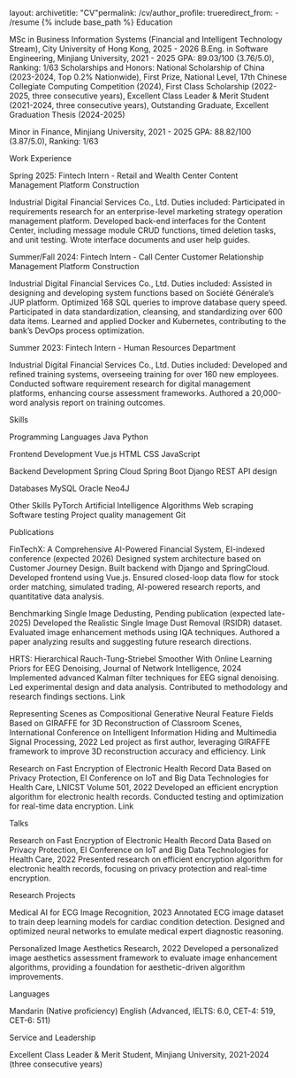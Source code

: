 
layout: archivetitle: "CV"permalink: /cv/author_profile: trueredirect_from:  - /resume
{% include base_path %}
Education

MSc in Business Information Systems (Financial and Intelligent Technology Stream), City University of Hong Kong, 2025 - 2026
B.Eng. in Software Engineering, Minjiang University, 2021 - 2025
GPA: 89.03/100 (3.76/5.0), Ranking: 1/63
Scholarships and Honors: National Scholarship of China (2023-2024, Top 0.2% Nationwide), First Prize, National Level, 17th Chinese Collegiate Computing Competition (2024), First Class Scholarship (2022-2025, three consecutive years), Excellent Class Leader & Merit Student (2021-2024, three consecutive years), Outstanding Graduate, Excellent Graduation Thesis (2024-2025)


Minor in Finance, Minjiang University, 2021 - 2025
GPA: 88.82/100 (3.87/5.0), Ranking: 1/63



Work Experience

Spring 2025: Fintech Intern - Retail and Wealth Center Content Management Platform Construction

Industrial Digital Financial Services Co., Ltd.
Duties included: Participated in requirements research for an enterprise-level marketing strategy operation management platform. Developed back-end interfaces for the Content Center, including message module CRUD functions, timed deletion tasks, and unit testing. Wrote interface documents and user help guides.


Summer/Fall 2024: Fintech Intern - Call Center Customer Relationship Management Platform Construction

Industrial Digital Financial Services Co., Ltd.
Duties included: Assisted in designing and developing system functions based on Société Générale’s JUP platform. Optimized 168 SQL queries to improve database query speed. Participated in data standardization, cleansing, and standardizing over 600 data items. Learned and applied Docker and Kubernetes, contributing to the bank’s DevOps process optimization.


Summer 2023: Fintech Intern - Human Resources Department

Industrial Digital Financial Services Co., Ltd.
Duties included: Developed and refined training systems, overseeing training for over 160 new employees. Conducted software requirement research for digital management platforms, enhancing course assessment frameworks. Authored a 20,000-word analysis report on training outcomes.



Skills

Programming Languages
Java
Python


Frontend Development
Vue.js
HTML
CSS
JavaScript


Backend Development
Spring Cloud
Spring Boot
Django
REST API design


Databases
MySQL
Oracle
Neo4J


Other Skills
PyTorch
Artificial Intelligence Algorithms
Web scraping
Software testing
Project quality management
Git



Publications

FinTechX: A Comprehensive AI-Powered Financial System, EI-indexed conference (expected 2026)
Designed system architecture based on Customer Journey Design. Built backend with Django and SpringCloud. Developed frontend using Vue.js. Ensured closed-loop data flow for stock order matching, simulated trading, AI-powered research reports, and quantitative data analysis.


Benchmarking Single Image Dedusting, Pending publication (expected late-2025)
Developed the Realistic Single Image Dust Removal (RSIDR) dataset. Evaluated image enhancement methods using IQA techniques. Authored a paper analyzing results and suggesting future research directions.


HRTS: Hierarchical Rauch-Tung-Striebel Smoother With Online Learning Priors for EEG Denoising, Journal of Network Intelligence, 2024
Implemented advanced Kalman filter techniques for EEG signal denoising. Led experimental design and data analysis. Contributed to methodology and research findings sections. Link


Representing Scenes as Compositional Generative Neural Feature Fields Based on GIRAFFE for 3D Reconstruction of Classroom Scenes, International Conference on Intelligent Information Hiding and Multimedia Signal Processing, 2022
Led project as first author, leveraging GIRAFFE framework to improve 3D reconstruction accuracy and efficiency. Link


Research on Fast Encryption of Electronic Health Record Data Based on Privacy Protection, EI Conference on IoT and Big Data Technologies for Health Care, LNICST Volume 501, 2022
Developed an efficient encryption algorithm for electronic health records. Conducted testing and optimization for real-time data encryption. Link



Talks

Research on Fast Encryption of Electronic Health Record Data Based on Privacy Protection, EI Conference on IoT and Big Data Technologies for Health Care, 2022
Presented research on efficient encryption algorithm for electronic health records, focusing on privacy protection and real-time encryption.



Research Projects

Medical AI for ECG Image Recognition, 2023
Annotated ECG image dataset to train deep learning models for cardiac condition detection. Designed and optimized neural networks to emulate medical expert diagnostic reasoning.


Personalized Image Aesthetics Research, 2022
Developed a personalized image aesthetics assessment framework to evaluate image enhancement algorithms, providing a foundation for aesthetic-driven algorithm improvements.



Languages

Mandarin (Native proficiency)
English (Advanced, IELTS: 6.0, CET-4: 519, CET-6: 511)

Service and Leadership

Excellent Class Leader & Merit Student, Minjiang University, 2021-2024 (three consecutive years)
